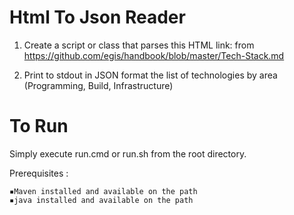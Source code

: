 # Html To Json Reader

1) Create a script or class that parses this HTML link: from https://github.com/egis/handbook/blob/master/Tech-Stack.md
 
2)  Print to stdout in JSON format the list of technologies by area (Programming, Build, Infrastructure)

# To Run
Simply execute run.cmd or run.sh from the root directory.

Prerequisites :
    
    ▪Maven installed and available on the path
    ▪java installed and available on the path